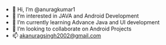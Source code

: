 - 👋 Hi, I’m @anuragkumar1
- 👀 I’m interested in JAVA and Android Development
- 🌱 I’m currently learning Advance Java and UI development
- 💞️ I’m looking to collaborate on Android Projects
- 📫 akanuragsingh2002@gmail.com

<!---
anuragkumar1/anuragkumar1 is a ✨ special ✨ repository because its `README.md` (this file) appears on your GitHub profile.
You can click the Preview link to take a look at your changes.
--->
